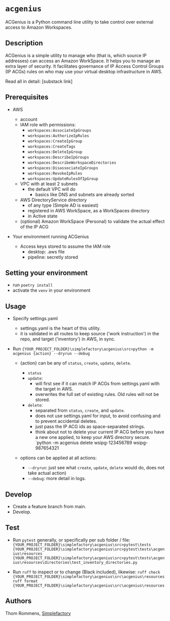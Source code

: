 # `acgenius`

ACGenius is a Python command line utility to take control over external access 
to Amazon Workspaces.

## Description

ACGenius is a simple utility to manage who (that is, which source IP addresses) 
can access an Amazon WorkSpace. It helps you to manage an extra layer of security. 
It facilitates governance of IP Access Control Groups (IP ACGs) rules 
on who may use your virtual desktop infrastructure in AWS. 

Read all in detail: [substack link]

## Prerequisites

- AWS
    - account
    - IAM role with permissions: 
        - `workspaces:AssociateIpGroups`
        - `workspaces:AuthorizeIpRules`
        - `workspaces:CreateIpGroup`
        - `workspaces:CreateTags`
        - `workspaces:DeleteIpGroup`
        - `workspaces:DescribeIpGroups`
        - `workspaces:DescribeWorkspaceDirectories`
        - `workspaces:DisassociateIpGroups`
        - `workspaces:RevokeIpRules`
        - `workspaces:UpdateRulesOfIpGroup`
    - VPC with at least 2 subnets
        - the default VPC will do
            - basics like DNS and subnets are already sorted
    - AWS DirectoryService directory    
        - of any type (Simple AD is easiest)
        - registered in AWS WorkSpace, as a WorkSpaces directory
        - in Active state
     - (optional) Amazon WorkSpace (Personal) to validate the actual effect of the IP ACG

- Your environment running ACGenius
    - Access keys stored to assume the IAM role
        - desktop: .aws file
        - pipeline: secretly stored

## Setting your environment

- run `poetry install`
- activate the `venv` in your environment

## Usage

- Specify settings.yaml
    - settings.yaml is the heart of this utility.
    - it is validated in all routes to keep source ('work instruction') in the repo, 
    and target ('inventory') in AWS, in sync.

- Run 
`{YOUR_PROJECT_FOLDER}\simplefactory\acgenius\src>python -m acgenius {action} --dryrun --debug`
    - {action} can be any of `status`, `create`, `update`, `delete`.
        - `status`
        - `update`:
            - will first see if it can match IP ACGs from settings.yaml 
            with the target in AWS. 
            - overwrites the full set of existing rules. Old rules will not be stored.
        - `delete`: 
            - separated from `status`, `create`, and `update`.
            - does not use settings.yaml for input, to avoid confusing 
            and to prevent accidental deletes. 
            - just pass the IP ACG ids as space-separated strings. 
            - think about not to delete your current IP ACG
            before you have a new one applied, to keep your AWS directory secure.
            `python -m acgenius delete wsipg-123456789 wsipg-987654321
    
    - options can be applied at all actions:
        - `--dryrun`: just see what `create`, `update`, `delete` would do, 
        does not take actual action) 
        - `--debug`: more detail in logs.        


## Develop

- Create a feature branch from main.
- Develop.

## Test

- Run `pytest` generally, or specifically per sub folder / file:
`{YOUR_PROJECT_FOLDER}\simplefactory\acgenius\src>pytest\tests`
`{YOUR_PROJECT_FOLDER}\simplefactory\acgenius\src>pytest\tests\acgenius\resources`
`{YOUR_PROJECT_FOLDER}\simplefactory\acgenius\src>pytest\tests\acgenius\resources\directories\test_inventory_directories.py`

- Run `ruff` to inspect or to change (Black included), likewise:
`ruff check {YOUR_PROJECT_FOLDER}\simplefactory\acgenius\src\acgenius\resources`
`ruff format {YOUR_PROJECT_FOLDER}\simplefactory\acgenius\src\acgenius\resources`


## Authors

Thom Rommens, [Simplefactory](https://simplefactory.substack.com)
